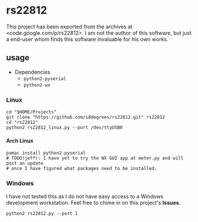# rs22812

This project has been exported from the archives at <code.google.com/p/rs22812>. I am not the author of this software, but just a end-user whom finds this software invaluable for his own works.

## usage

* Dependencies
  - `python2-pyserial`
  - `python2-wx`

### Linux

```shell
cd "$HOME/Projects"
git clone "https://github.com/i8degrees/rs22812.git" rs22812
cd "rs22812"
python2 rs22812_linux.py --port /dev/ttyUSB0
```

#### Arch Linux

```shell
pamac install python2-pyserial
# TODO(jeff): I have yet to try the WX GUI app at meter.py and will post an update
# once I have figured what packages need to be installed.
```

### Windows

I have not tested this as I do not have easy access to a Windows development workstation. Feel free to chime in on this project's **Issues**.

```shell
python2 rs22812.py --port 1
```
